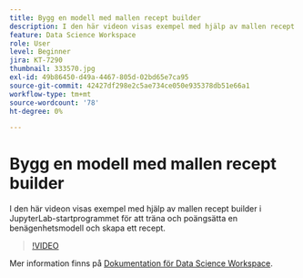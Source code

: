 ```yaml
---
title: Bygg en modell med mallen recept builder
description: I den här videon visas exempel med hjälp av mallen recept builder i JupyterLab-startprogrammet för att träna och poängsätta en benägenhetsmodell och skapa ett recept.
feature: Data Science Workspace
role: User
level: Beginner
jira: KT-7290
thumbnail: 333570.jpg
exl-id: 49b86450-d49a-4467-805d-02bd65e7ca95
source-git-commit: 42427df298e2c5ae734ce050e935378db51e66a1
workflow-type: tm+mt
source-wordcount: '78'
ht-degree: 0%

---
```


# Bygg en modell med mallen recept builder

I den här videon visas exempel med hjälp av mallen recept builder i JupyterLab-startprogrammet för att träna och poängsätta en benägenhetsmodell och skapa ett recept.

>[!VIDEO](https://video.tv.adobe.com/v/333570?quality=12&learn=on)

Mer information finns på [Dokumentation för Data Science Workspace](https://experienceleague.adobe.com/docs/experience-platform/data-science-workspace/home.html).